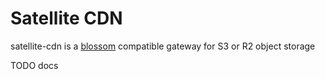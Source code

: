 # Satellite CDN

satellite-cdn is a [blossom](https://github.com/hzrd149/blossom/tree/master) compatible gateway for S3 or R2 object storage

TODO docs
